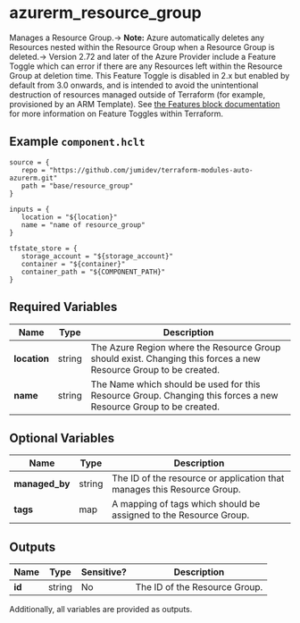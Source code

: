 # azurerm_resource_group

Manages a Resource Group.-> **Note:** Azure automatically deletes any Resources nested within the Resource Group when a Resource Group is deleted.-> Version 2.72 and later of the Azure Provider include a Feature Toggle which can error if there are any Resources left within the Resource Group at deletion time. This Feature Toggle is disabled in 2.x but enabled by default from 3.0 onwards, and is intended to avoid the unintentional destruction of resources managed outside of Terraform (for example, provisioned by an ARM Template). See [the Features block documentation](https://registry.terraform.io/providers/hashicorp/azurerm/latest/docs/guides/features-block) for more information on Feature Toggles within Terraform.

## Example `component.hclt`

```hcl
source = {
   repo = "https://github.com/jumidev/terraform-modules-auto-azurerm.git" 
   path = "base/resource_group" 
}

inputs = {
   location = "${location}" 
   name = "name of resource_group" 
}

tfstate_store = {
   storage_account = "${storage_account}" 
   container = "${container}" 
   container_path = "${COMPONENT_PATH}" 
}

```

## Required Variables

| Name | Type |  Description |
| ---- | --------- |  ----------- |
| **location** | string |  The Azure Region where the Resource Group should exist. Changing this forces a new Resource Group to be created. | 
| **name** | string |  The Name which should be used for this Resource Group. Changing this forces a new Resource Group to be created. | 

## Optional Variables

| Name | Type |  Description |
| ---- | --------- |  ----------- |
| **managed_by** | string |  The ID of the resource or application that manages this Resource Group. | 
| **tags** | map |  A mapping of tags which should be assigned to the Resource Group. | 



## Outputs

| Name | Type | Sensitive? | Description |
| ---- | ---- | --------- | --------- |
| **id** | string | No  | The ID of the Resource Group. | 

Additionally, all variables are provided as outputs.
